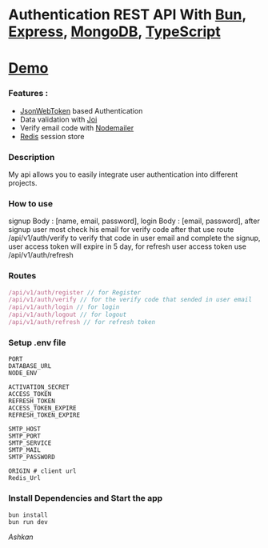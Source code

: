 # Authentication REST API With [Bun](https://bun.sh/), [Express](https://expressjs.com/), [MongoDB](https://www.mongodb.com/), [TypeScript](https://www.typescriptlang.org/)

# [Demo](https://authentication-b8dh.onrender.com/)

### Features :

* [JsonWebToken](https://jwt.io/) based Authentication
* Data validation with [Joi](https://joi.dev/)
* Verify email code with [Nodemailer](https://www.nodemailer.com/)
* [Redis](https://redis.io/) session store

### Description 
My api allows you to easily integrate user authentication into different projects.

### How to use 
signup Body : [name, email, password], login Body : [email, password], after signup user most check his email for verify code after that use route /api/v1/auth/verify to verify that code in user email and complete the signup, user access token will expire in 5 day, for refresh user access token use /api/v1/auth/refresh
### Routes
```typescript
/api/v1/auth/register // for Register
/api/v1/auth/verify // for the verify code that sended in user email
/api/v1/auth/login // for login
/api/v1/auth/logout // for logout
/api/v1/auth/refresh // for refresh token
```
### Setup .env file
``` shell
PORT
DATABASE_URL
NODE_ENV

ACTIVATION_SECRET
ACCESS_TOKEN
REFRESH_TOKEN
ACCESS_TOKEN_EXPIRE
REFRESH_TOKEN_EXPIRE

SMTP_HOST
SMTP_PORT
SMTP_SERVICE
SMTP_MAIL
SMTP_PASSWORD

ORIGIN # client url
Redis_Url
```

### Install Dependencies and Start the app
```shell
bun install
bun run dev
```

<i>Ashkan<i>
